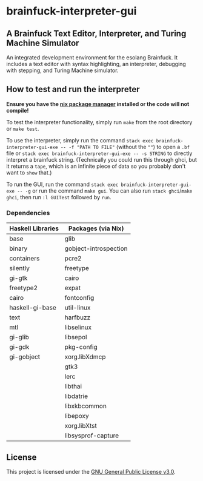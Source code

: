 # brainfuck-interpreter-gui

## A Brainfuck Text Editor, Interpreter, and Turing Machine Simulator

An integrated development environment for the esolang Brainfuck. It includes a text editor with syntax highlighting, an interpreter, debugging with stepping, and Turing Machine simulator.

## How to test and run the interpreter

**Ensure you have the [nix package manager](https://nixos.org/download/) installed or the code will not compile!**

To test the interpreter functionality, simply run `make` from the root directory or `make test`.

To use the interpreter, simply run the command `stack exec brainfuck-interpreter-gui-exe -- -f "PATH TO FILE"` (without the `""`) to open a `.bf` file or `stack exec brainfuck-interpreter-gui-exe -- -s STRING` to directly interpret a brainfuck string. (Technically you could run this through ghci, but it returns a `tape`, which is an infinite piece of data so you probably don't want to `show` that.)

To run the GUI, run the command `stack exec brainfuck-interpreter-gui-exe -- -g` or run the command `make gui`. You can also run `stack ghci`/`make ghci`, then run `:l GUITest` followed by `run`.

### Dependencies

|Haskell Libraries|Packages (via Nix)|
|-|-|
|base|glib|
|binary|gobject-introspection|
|containers|pcre2|
|silently|freetype|
|gi-gtk|cairo|
|freetype2|expat|
|cairo|fontconfig|
|haskell-gi-base|util-linux|
|text|harfbuzz|
|mtl|libselinux|
|gi-glib|libsepol|
|gi-gdk|pkg-config|
|gi-gobject|xorg.libXdmcp|
||gtk3|
||lerc|
||libthai|
||libdatrie|
||libxkbcommon|
||libepoxy|
||xorg.libXtst|
||libsysprof-capture|

## License

This project is licensed under the [GNU General Public License v3.0](./LICENSE).
